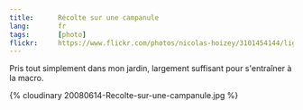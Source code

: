 ```yaml
---
title:      Récolte sur une campanule
lang:       fr
tags:       [photo]
flickr:     https://www.flickr.com/photos/nicolas-hoizey/3101454144/lightbox/
---
```


Pris tout simplement dans mon jardin, largement suffisant pour s'entraîner à la macro.

{% cloudinary 20080614-Recolte-sur-une-campanule.jpg %}

